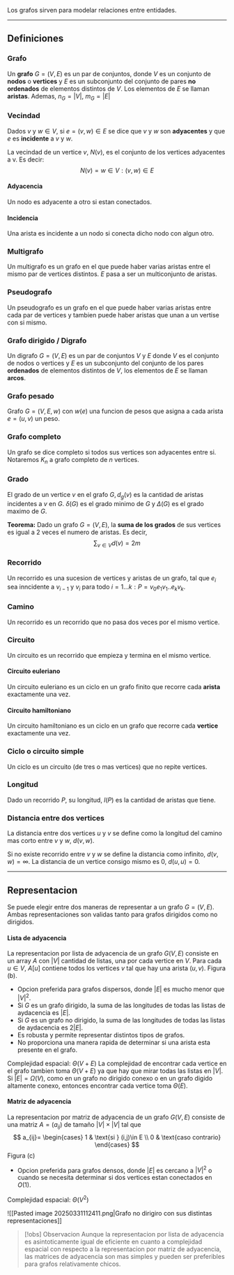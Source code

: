 Los grafos sirven para modelar relaciones entre entidades.

---
## Definiciones
### Grafo
Un **grafo** $G=(V,E)$ es un par de conjuntos, donde $V$ es un conjunto de **nodos** o **vertices** y $E$ es un subconjunto del conjunto de pares **no ordenados** de elementos distintos de $V$. Los elementos de $E$ se llaman **aristas**.
Ademas, $n_{G}=|V|,~m_{G}=|E|$

### Vecindad
Dados $v$ y $w\in V$, si $e = (v,w) \in E$ se dice que $v$ y $w$ son **adyacentes** y que $e$ es **incidente** a $v$ y $w$.

La vecindad de un vertice $v,~N(v)$, es el conjunto de los vertices adyacentes a v. Es decir: $$N(v)={w\in V:(v,w)\in E}$$
#### Adyacencia
Un nodo es adyacente a otro si estan conectados.
#### Incidencia
Una arista es incidente a un nodo si conecta dicho nodo con algun otro.

### Multigrafo
Un multigrafo es un grafo en el que puede haber varias aristas entre el mismo par de vertices distintos. $E$ pasa a ser un multiconjunto de aristas.
### Pseudografo
Un pseudografo es un grafo en el que puede haber varias aristas entre cada par de vertices y tambien puede haber aristas que unan a un vertise con si mismo.
### Grafo dirigido / Digrafo
Un digrafo $G=(V,E)$ es un par de conjuntos $V$ y $E$ donde $V$ es el conjunto de nodos o vertices  y $E$ es un subconjunto del conjunto de los pares **ordenados** de elementos distintos de $V$, los elementos de $E$ se llaman **arcos**.
### Grafo pesado
Grafo $G=(V,E,w)$ con $w(e)$ una funcion de pesos que asigna a cada arista $e=(u,v)$ un peso.
### Grafo completo
Un grafo se dice completo si todos sus vertices son adyacentes entre si. Notaremos $K_{n}$ a grafo completo de $n$ vertices.

### Grado
El grado de un vertice $v$ en el grafo $G, d_{g}(v)$ es la cantidad de aristas incidentes a $v$ en $G$.
$\delta(G)$ es el grado minimo de $G$ y $\Delta(G)$ es el grado maximo de $G$.

 **Teorema:** Dado un grafo $G=(V,E)$, la **suma de los grados** de sus vertices es igual a 2 veces el numero de aristas. Es decir,
$$
\sum_{v\in V}d(v)=2m
$$
### Recorrido
Un recorrido es una sucesion de vertices y aristas de un grafo, tal que $e_{i}$ sea inncidente a $v_{i-1}$ y $v_{i}$ para todo $i=1\dots k :P=v_{0}e_{1}v_{1}..e_{k}v_{k}$.
### Camino
Un recorrido es un recorrido que no pasa dos veces por el mismo vertice.
### Circuito
Un circuito es un recorrido que empieza y termina en el mismo vertice.
#### Circuito euleriano
Un circuito euleriano es un ciclo en un grafo finito que recorre cada **arista** exactamente una vez.
#### Circuito hamiltoniano
Un circuito hamiltoniano es un ciclo en un grafo que recorre cada **vertice** exactamente una vez.
### Ciclo o circuito simple
Un ciclo es un circuito (de tres o mas vertices) que no repite vertices. 

### Longitud
Dado un recorrido $P$, su longitud, $l(P)$ es la cantidad de aristas que tiene.
### Distancia entre dos vertices
La distancia entre dos vertices $u$ y $v$ se define como la longitud del camino mas corto entre $v$ y $w$, $d(v,w)$.

Si no existe recorrido entre $v$ y $w$ se define la distancia como infinito, $d(v,w)=\infty$.
La distancia de un vertice consigo mismo es $0$, $d(u,u)=0$. 

---
## Representacion
Se puede elegir entre dos maneras de representar a un grafo $G=(V,E)$. Ambas representaciones son validas tanto para grafos dirigidos como no dirigidos.
#### Lista de adyacencia
La representacion por lista de adyacencia de un grafo $G(V,E)$ consiste en un array $A$ con $|V|$ cantidad de listas, una por cada vertice en $V$. Para cada $u \in V$, $A[u]$ contiene todos los vertices $v$ tal que hay una arista $(u,v)$. Figura (b).

* Opcion preferida para grafos dispersos, donde $|E|$ es mucho menor que $|V|^2$.
* Si $G$ es un grafo dirigido, la suma de las longitudes de todas las listas de aydacencia es $|E|$.
* Si $G$ es un grafo no dirigido, la suma de las longitudes de todas las listas de aydacencia es $2|E|$.
* Es robusta y permite representar distintos tipos de grafos.
* No proporciona una manera rapida de determinar si una arista esta presente en el grafo.

Complejidad espacial: $\Theta(V+E)$
La complejidad de encontrar cada vertice en el grafo tambien toma $\Theta(V+E)$ ya que hay que mirar todas las listas en $|V|$. 
Si $|E|=\Omega(V)$, como en un grafo no dirigido conexo o en un grafo digido altamente conexo, entonces encontrar cada vertice toma $\Theta(E)$.

#### Matriz de adyacencia
La representacion por matriz de adyacencia de un grafo $G(V,E)$ consiste de una matriz $A=(a_{ij})$ de tamaño $|V|\times|V|$ tal que 
$$
a_{ij}=
\begin{cases}
1 & \text{si } (i,j)\in E \\
0 & \text{caso contrario}
\end{cases}
$$
Figura (c)

* Opcion preferida para grafos densos, donde $|E|$ es cercano a $|V|^2$ o cuando se necesita determinar si dos vertices estan conectados en $O(1)$.

Complejidad espacial: $\Theta(V^2)$

![[Pasted image 20250331112411.png|Grafo no dirigiro con sus  distintas representaciones]]
> [!obs] Observacion
> Aunque la representacion por lista de adyacencia es asintoticamente igual de eficiente en cuanto a complejidad espacial con respecto a la representacion por matriz de adyacencia, las matrices de adyacencia son mas simples y pueden ser preferibles para grafos relativamente chicos.

